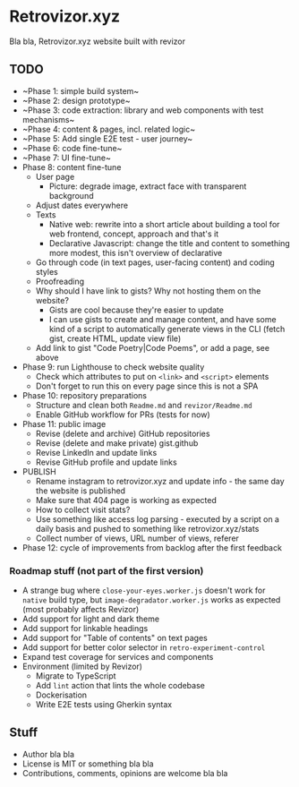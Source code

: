 # Retrovizor.xyz

Bla bla, Retrovizor.xyz website built with revizor

## TODO

* ~Phase 1: simple build system~
* ~Phase 2: design prototype~
* ~Phase 3: code extraction: library and web components with test mechanisms~
* ~Phase 4: content & pages, incl. related logic~
* ~Phase 5: Add single E2E test - user journey~
* ~Phase 6: code fine-tune~
* ~Phase 7: UI fine-tune~
* Phase 8: content fine-tune
    * User page
        * Picture: degrade image, extract face with transparent background
    * Adjust dates everywhere
    * Texts
        * Native web: rewrite into a short article about building a tool for web frontend, concept, approach and that's it
        * Declarative Javascript: change the title and content to something more modest, this isn't overview of declarative
    * Go through code (in text pages, user-facing content) and coding styles
    * Proofreading
    * Why should I have link to gists? Why not hosting them on the website?
	    * Gists are cool because they're easier to update
        * I can use gists to create and manage content, and have some kind of a script to automatically generate views in the CLI (fetch gist, create HTML, update view file)
    * Add link to gist "Code Poetry|Code Poems", or add a page, see above
* Phase 9: run Lighthouse to check website quality
    * Check which attributes to put on `<link>` and `<script>` elements
    * Don't forget to run this on every page since this is not a SPA
* Phase 10: repository preparations
    * Structure and clean both `Readme.md` and `revizor/Readme.md`
    * Enable GitHub workflow for PRs (tests for now)
* Phase 11: public image
    * Revise (delete and archive) GitHub repositories
    * Revise (delete and make private) gist.github
    * Revise LinkedIn and update links
    * Revise GitHub profile and update links
* PUBLISH
    * Rename instagram to retrovizor.xyz and update info - the same day the website is published
    * Make sure that 404 page is working as expected
    * How to collect visit stats?
	* Use something like access log parsing - executed by a script on a daily basis and pushed to something like retrovizor.xyz/stats
	* Collect number of views, URL number of views, referer
* Phase 12: cycle of improvements from backlog after the first feedback

### Roadmap stuff (not part of the first version)

* A strange bug where `close-your-eyes.worker.js` doesn't work for `native` build type, but `image-degradator.worker.js` works as expected (most probably affects Revizor)
* Add support for light and dark theme
* Add support for linkable headings
* Add support for "Table of contents" on text pages
* Add support for better color selector in `retro-experiment-control`
* Expand test coverage for services and components
* Environment (limited by Revizor)
    * Migrate to TypeScript
    * Add `lint` action that lints the whole codebase
    * Dockerisation
    * Write E2E tests using Gherkin syntax

## Stuff

* Author bla bla
* License is MIT or something bla bla
* Contributions, comments, opinions are welcome bla bla
